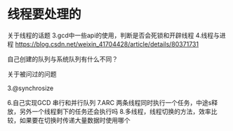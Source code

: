 # 线程要处理的
关于线程的话题
3.gcd中一些api的使用，判断是否会死锁和开辟线程
4.线程与进程 https://blog.csdn.net/weixin_41704428/article/details/80371731

自己创建的队列与系统队列有什么不同？


关于被问过的问题


3.@synchrosize

6.自己实现GCD 串行和并行队列 
7.ARC 两条线程同时执行一个任务，中途s释放，另外一个线程剩下的任务还会执行吗
8.多线程，线程切换的方法，效率比较，如果要在切换时传递大量数据时使用哪个



